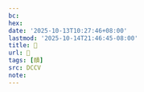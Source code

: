 ```yaml
---
bc:
hex:
date: '2025-10-13T10:27:46+08:00'
lastmod: '2025-10-14T21:46:45-08:00'
title: 􃙢
url: 􃙢
tags: [賾]
src: DCCV
note:
---
```

